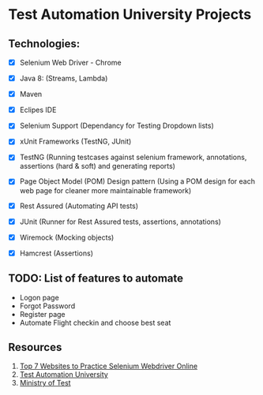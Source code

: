 # Test Automation University Projects

## Technologies:

- [x] Selenium Web Driver - Chrome 
- [x] Java 8: (Streams, Lambda)
- [x] Maven
- [x] Eclipes IDE
- [x] Selenium Support (Dependancy for Testing Dropdown lists)
- [x] xUnit Frameworks (TestNG, JUnit)
- [x] TestNG (Running testcases against selenium framework, annotations, assertions (hard & soft) and generating reports)
- [x] Page Object Model (POM) Design pattern (Using a POM design for each web page for cleaner more maintainable framework)
- [x] Rest Assured (Automating API tests)
- [x] JUnit (Runner for Rest Assured tests, assertions, annotations)
- [x] Wiremock (Mocking objects)
- [x] Hamcrest (Assertions)


## TODO: List of features to automate

- Logon page
- Forgot Password
- Register page
- Automate Flight checkin and choose best seat


## Resources

1. [Top 7 Websites to Practice Selenium Webdriver Online](https://www.techbeamers.com/websites-to-practice-selenium-webdriver-online/)
2. [Test Automation University](https://testautomationu.applitools.com/)
3. [Ministry of Test](https://www.ministryoftesting.com/)